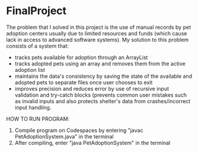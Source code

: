 # FinalProject 
The problem that I solved in this project is the use of manual records by pet adoption centers usually due to limited resources and funds (which cause lack in access to advanced software systems). 
My solution to this problem consists of a system that:
-  tracks pets available for adoption through an ArrayList
-  tracks adopted pets using an array and removes them from the active adoption list
-  maintains the data's consistency by saving the state of the available and adopted pets to separate files once user chooses to exit
-   improves precision and reduces error by use of recursive input validation and try-catch blocks (prevents common user mistakes such as invalid inputs and also protects shelter's data from crashes/incorrect input handling.


HOW TO RUN PROGRAM:
1. Compile program on Codespaces by entering "javac PetAdoptionSystem.java" in the terminal
2. After compiling, enter "java PetAdoptionSystem" in the terminal
  

